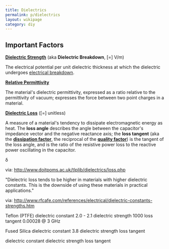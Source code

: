 ```yaml
---
title: Dielectrics
permalink: p/dielectrics
layout: wikipage
category: diy
---
```


Important Factors
-----------------

**[Dielectric Strength](http://en.wikipedia.org/wiki/Dielectric_strength)** (aka **Dielectric Breakdown**, \[=\] V/m)

The electrical potential per unit dielectric thickness at which the dielectric undergoes [electrical breakdown](http://en.wikipedia.org/wiki/Electrical_breakdown).

**[Relative Permittivity](http://en.wikipedia.org/wiki/Relative_permittivity)**

The material's dielectric permittivity, expressed as a ratio relative to the permittivity of vacuum; expresses the force between two point charges in a material.

**[Dielectric Loss](http://en.wikipedia.org/wiki/Dielectric_loss)** (\[=\] unitless)

A measure of a material's tendency to dissipate electromagnetic energy as heat. The **loss angle** describes the angle between the capacitor's impedance vector and the negative reactance axis; the **loss tangent** (aka the **[dissipation factor](http://en.wikipedia.org/wiki/Dissipation_factor)**, the reciprocal of the **[quality factor](http://en.wikipedia.org/wiki/Q_factor)**) is the tangent of the loss angle, and is the ratio of the resistive power loss to the reactive power oscillating in the capacitor.

δ

via: <http://www.doitpoms.ac.uk/tlplib/dielectrics/loss.php>

"Dielectric loss tends to be higher in materials with higher dielectric constants. This is the downside of using these materials in practical applications."

via: <http://www.rfcafe.com/references/electrical/dielectric-constants-strengths.htm>

Teflon (PTFE) dielectric constant 2.0 - 2.1 dielectric strength 1000 loss tangent 0.00028 @ 3 GHz

Fused Silica dielectric constant 3.8 dielectric strength loss tangent

dielectric constant dielectric strength loss tangent
